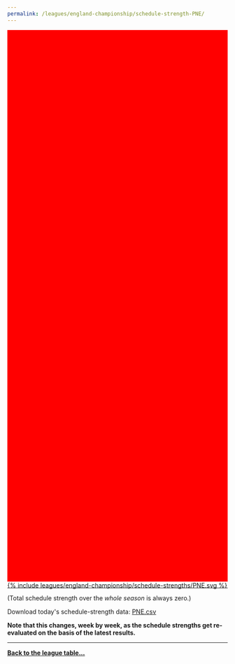 ```yaml
---
permalink: /leagues/england-championship/schedule-strength-PNE/
---
```


<style>
.svg-wrap {
    background-color:red;
    height:0;
    padding-top:250%; /* 350px/550px */
    position: relative;
}

svg {
    background-color: white;
    height: 100%;
    display:block;
    width: 100%;
    position: absolute;
    top:0;
    left:0;
}
</style>


<div class="svg-wrap">
{% include leagues/england-championship/schedule-strengths/PNE.svg %}
</div>

-----

(Total schedule strength over the *whole season* is always zero.)


Download today's schedule-strength data: [PNE.csv](/assets/leagues/england-championship/2019/schedule-strengths/PNE.csv)

**Note that this changes, week by week, as the schedule strengths get re-evaluated on the
basis of the latest results.**

-----

[**Back to the league table...**](/leagues/england-championship)


